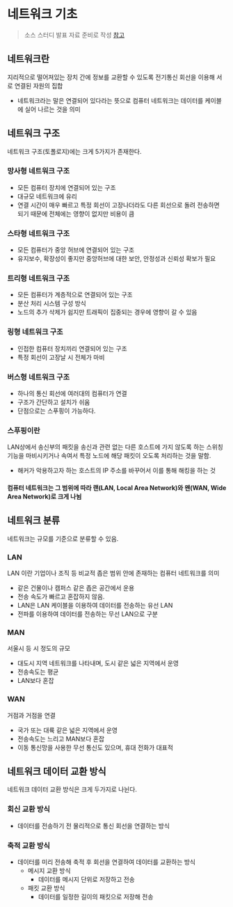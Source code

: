 # 네트워크 기초
> 소스 스터디 발표 자료 준비로 작성 [참고](https://datamoney.tistory.com/266)
## 네트워크란

지리적으로 떨어져있는 장치 간에 정보를 교환할 수 있도록 전기통신 회선을 이용해 서로 연결된 자원의 집합

+ 네트워크라는 말은 연결되어 있다라는 뜻으로 컴퓨터 네트워크는 데이터를 케이블에 실어 나르는 것을 의미

## 네트워크 구조

네트워크 구조(토폴로지)에는 크게 5가지가 존재한다.

### 망사형 네트워크 구조
+ 모든 컴퓨터 장치에 연결되어 있는 구조
+ 대규모 네트워크에 유리
+ 연결 시간이 매우 빠르고 특정 회선이 고장나더라도 다른 회선으로 돌려 전송하면 되기 때문에 전체에는 영향이 없지만 비용이 큼

### 스타형 네트워크 구조
+ 모든 컴퓨터가 중앙 허브에 연결되어 있는 구조
+ 유지보수, 확장성이 좋지만 중앙허브에 대한 보안, 안정성과 신뢰성 확보가 필요

### 트리형 네트워크 구조
+ 모든 컴퓨터가 계층적으로 연결되어 있는 구조
+ 분산 처리 시스템 구성 방식
+ 노드의 추가 삭제가 쉽지만 트래픽이 집중되는 경우에 영향이 갈 수 있음

### 링형 네트워크 구조
+ 인접한 컴퓨터 장치끼리 연결되어 있는 구조
+ 특정 회선이 고장날 시 전체가 마비

### 버스형 네트워크 구조
+ 하나의 통신 회선에 여러대의 컴퓨터가 연결
+ 구조가 간단하고 설치가 쉬움
+ 단점으로는 스푸핑이 가능하다.

### 스푸핑이란
LAN상에서 송신부의 패킷을 송신과 관련 없는 다른 호스트에 가지 않도록 하는 스위칭 기능을 마비시키거나 속여서 특정 노드에 해당 패킷이 오도록 처리하는 것을 말함.
+ 해커가 악용하고자 하는 호스트의 IP 주소를 바꾸어서 이를 통해 해킹을 하는 것

#### 컴퓨터 네트워크는 그 범위에 따라 랜(LAN, Local Area Network)와 왠(WAN, Wide Area Network)로 크게 나뉨

## 네트워크 분류
네트워크는 규모를 기준으로 분류할 수 있음.

### LAN 

LAN 이란 기업이나 조직 등 비교적 좁은 범위 안에 존재하는 컴퓨터 네트워크를 의미

+ 같은 건물이나 캠퍼스 같은 좁은 공간에서 운용
+ 전송 속도가 빠르고 혼잡하지 않음.
+ LAN은 LAN 케이블을 이용하여 데이터를 전송하는 유선 LAN
+ 전파를 이용하여 데이터를 전송하는 무선 LAN으로 구분

### MAN
서울시 등 시 정도의 규모
+ 대도시 지역 네트워크를 나타내며, 도시 같은 넓은 지역에서 운영
+ 전송속도는 평균
+ LAN보다 혼잡

### WAN
거점과 거점을 연결

+ 국가 또는 대륙 같은 넓은 지역에서 운영
+ 전송속도는 느리고 MAN보다 혼잡
+ 이동 통신망을 사용한 무선 통신도 있으며, 휴대 전화가 대표적

## 네트워크 데이터 교환 방식
네트워크 데이터 교환 방식은 크게 두가지로 나뉜다.

### 회신 교환 방식
+ 데이터를 전송하기 전 물리적으로 통신 회선을 연결하는 방식

### 축적 교환 방식
+ 데이터를 미리 전송해 축적 후 회선을 연결하여 데이터를 교환하는 방식
    + 메시지 교환 방식
        + 데이터를 메시지 단위로 저장하고 전송
    + 패킷 교환 방식
        + 데이터를 일정한 길이의 패킷으로 저장해 전송
